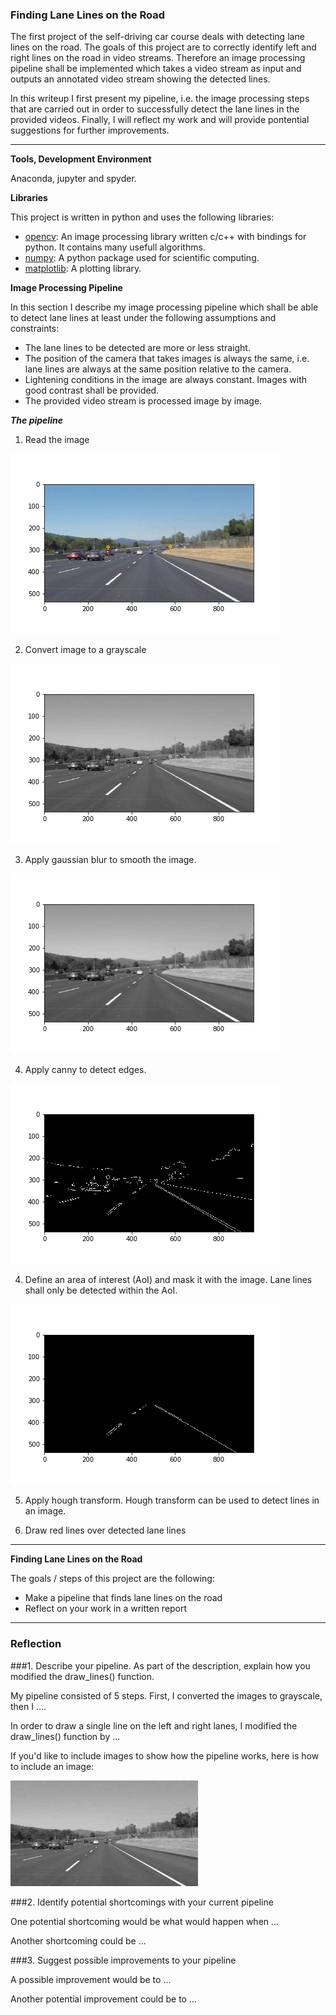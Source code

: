 ### Finding Lane Lines on the Road

The first project of the self-driving car course deals with detecting lane lines on the road. The goals of this project are to correctly identify left and right lines on the road in video streams. 
Therefore an image processing pipeline shall be implemented which takes a video stream as input and outputs an annotated video stream showing the detected lines.

In this writeup I first present my pipeline, i.e. the image processing steps that are carried out in order to successfully detect the lane lines in the provided videos. Finally, I will reflect my work and will provide pontential suggestions for further improvements.

---

**Tools, Development Environment**

Anaconda, jupyter and spyder.

**Libraries**

This project is written in python and uses the following libraries:
* [opencv](http://opencv.org/): An image processing library written c/c++ with bindings for python. It contains many usefull algorithms.
* [numpy](http://www.numpy.org/): A python package used for scientific computing.
* [matplotlib](http://matplotlib.org/): A plotting library.


**Image Processing Pipeline**

In this section I describe my image processing pipeline which shall be able to detect lane lines at least under the following assumptions and constraints:
* The lane lines to be detected are more or less straight.
* The position of the camera that takes images is always the same, i.e. lane lines are always at the same position relative to the camera.
* Lightening conditions in the image are always constant. Images with good contrast shall be provided.
* The provided video stream is processed image by image.

***The pipeline***

1. Read the image

![input image](./examples/input.png)

2. Convert image to a grayscale

![grayscale image](./examples/grayscale.png)

3. Apply gaussian blur to smooth the image.

![blurred image](./examples/blurgray.png)

4. Apply canny to detect edges.

![edged image](./examples/edges.png)

4. Define an area of interest (AoI) and mask it with the image. Lane lines shall only be detected within the AoI.

![area of interest image](./examples/roi.png)

5. Apply hough transform. Hough transform can be used to detect lines in an image.

6. Draw red lines over detected lane lines



---

**Finding Lane Lines on the Road**

The goals / steps of this project are the following:
* Make a pipeline that finds lane lines on the road
* Reflect on your work in a written report


[//]: # (Image References)

[image1]: ./examples/grayscale.jpg "Grayscale"

---

### Reflection

###1. Describe your pipeline. As part of the description, explain how you modified the draw_lines() function.

My pipeline consisted of 5 steps. First, I converted the images to grayscale, then I .... 

In order to draw a single line on the left and right lanes, I modified the draw_lines() function by ...

If you'd like to include images to show how the pipeline works, here is how to include an image: 

![alt text][image1]


###2. Identify potential shortcomings with your current pipeline


One potential shortcoming would be what would happen when ... 

Another shortcoming could be ...


###3. Suggest possible improvements to your pipeline

A possible improvement would be to ...

Another potential improvement could be to ...
